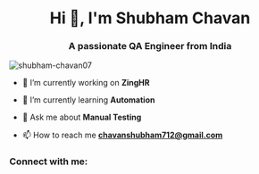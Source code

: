 <h1 align="center">Hi 👋, I'm Shubham Chavan</h1>
<h3 align="center">A passionate QA Engineer from India</h3>

<p align="left"> <img src="https://komarev.com/ghpvc/?username=shubham-chavan07&label=Profile%20views&color=0e75b6&style=plastic" alt="shubham-chavan07" /> </p>

- 🔭 I’m currently working on **ZingHR**

- 🌱 I’m currently learning **Automation**

- 💬 Ask me about **Manual Testing**

- 📫 How to reach me **chavanshubham712@gmail.com**

<h3 align="left">Connect with me:</h3>
<p align="left">
</p>
